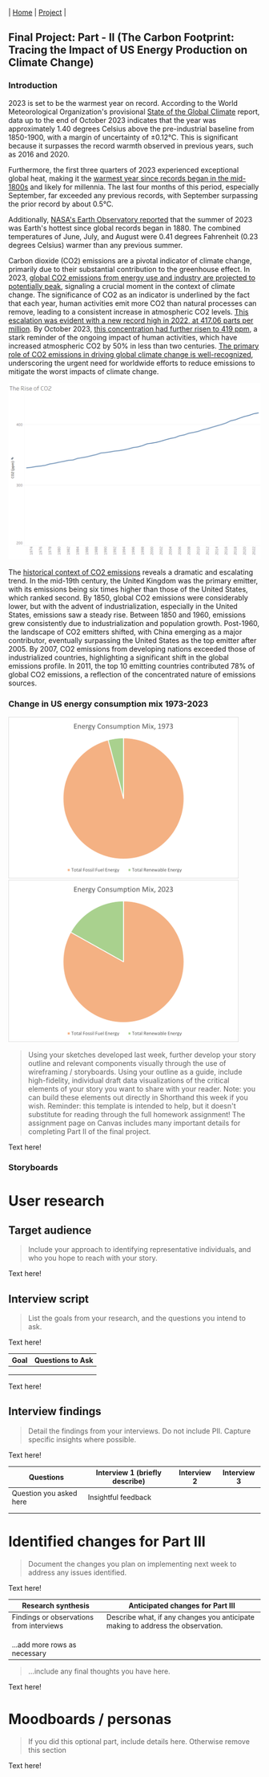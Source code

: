 | [Home](https://tartan88.github.io/Portfolio/) | [Project](https://tartan88.github.io/Portfolio/#final-project) |

## Final Project: Part - II (The Carbon Footprint: Tracing the Impact of US Energy Production on Climate Change)

### Introduction

2023 is set to be the warmest year on record. According to the World Meteorological Organization's provisional [State of the Global Climate](https://wmo.int/news/media-centre/2023-shatters-climate-records-major-impacts) report, data up to the end of October 2023 indicates that the year was approximately 1.40 degrees Celsius above the pre-industrial baseline from 1850-1900, with a margin of uncertainty of ±0.12°C. This is significant because it surpasses the record warmth observed in previous years, such as 2016 and 2020.

Furthermore, the first three quarters of 2023 experienced exceptional global heat, making it the [warmest year since records began in the mid-1800s](https://www.carbonbrief.org/state-of-the-climate-global-temperatures-throughout-mid-2023-shatter-records/) and likely for millennia. The last four months of this period, especially September, far exceeded any previous records, with September surpassing the prior record by about 0.5°C.

Additionally, [NASA's Earth Observatory reported](https://climate.nasa.gov/news/3282/nasa-announces-summer-2023-hottest-on-record/#:~:text=Credit%3A%20NASA%27s%20Earth%20Observatory%2FLauren%20Dauphin,any%20other%20summer%20in) that the summer of 2023 was Earth's hottest since global records began in 1880. The combined temperatures of June, July, and August were 0.41 degrees Fahrenheit (0.23 degrees Celsius) warmer than any previous summer.

Carbon dioxide (CO2) emissions are a pivotal indicator of climate change, primarily due to their substantial contribution to the greenhouse effect. In 2023, [global CO2 emissions from energy use and industry are projected to potentially peak](https://www.carbonbrief.org/analysis-global-co2-emissions-could-peak-as-soon-as-2023-iea-data-reveals/#:~:text=International%20policy%20Analysis%3A%20Global%20CO2,IEA), signaling a crucial moment in the context of climate change. The significance of CO2 as an indicator is underlined by the fact that each year, human activities emit more CO2 than natural processes can remove, leading to a consistent increase in atmospheric CO2 levels. [This escalation was evident with a new record high in 2022, at 417.06 parts per million](https://www.climate.gov/news-features/understanding-climate/climate-change-atmospheric-carbon-dioxide#:~:text=Published%20May%2012%2C%202023%20Highlights,06%20parts%20per%20million). By October 2023, [this concentration had further risen to 419 ppm](https://climate.nasa.gov/vital-signs/carbon-dioxide/?_hsenc=p2ANqtz-8HpRVv9oVuSCF0VZQsQUZzqFhGtkLyw06Pme5RT0S-5vbMKKeT7887JYALC3WjAsIKVkac#:~:text=LATEST%20MEASUREMENT%3A%20October%202023%20419,in%20less%20than%20200%20years), a stark reminder of the ongoing impact of human activities, which have increased atmospheric CO2 by 50% in less than two centuries. [The primary role of CO2 emissions in driving global climate change is well-recognized](https://ourworldindata.org/co2-emissions#:~:text=Carbon%20dioxide%20emissions%20are%20the,of%20contention%20in%20international%20discussions), underscoring the urgent need for worldwide efforts to reduce emissions to mitigate the worst impacts of climate change.

![CO2 Historical Trend](https://raw.githubusercontent.com/tartan88/Portfolio/main/co2rise.png)

The [historical context of CO2 emissions](https://www.wri.org/insights/history-carbon-dioxide-emissions#:~:text=At%20the%20beginning%20of%20our,%E3%80%9074%E2%80%A02%E3%80%91) reveals a dramatic and escalating trend. In the mid-19th century, the United Kingdom was the primary emitter, with its emissions being six times higher than those of the United States, which ranked second. By 1850, global CO2 emissions were considerably lower, but with the advent of industrialization, especially in the United States, emissions saw a steady rise. Between 1850 and 1960, emissions grew consistently due to industrialization and population growth. Post-1960, the landscape of CO2 emitters shifted, with China emerging as a major contributor, eventually surpassing the United States as the top emitter after 2005. By 2007, CO2 emissions from developing nations exceeded those of industrialized countries, highlighting a significant shift in the global emissions profile. In 2011, the top 10 emitting countries contributed 78% of global CO2 emissions, a reflection of the concentrated nature of emissions sources​​​.

### Change in US energy consumption mix 1973-2023

<img src="https://raw.githubusercontent.com/tartan88/Portfolio/main/energymix1973.png" width="460"/> <img src="https://raw.githubusercontent.com/tartan88/Portfolio/main/energymix2023.png" width="460"/>


> Using your sketches developed last week, further develop your story outline and relevant components visually through the use of wireframing / storyboards. Using your outline as a guide, include high-fidelity, individual draft data visualizations of the critical elements of your story you want to share with your reader. Note: you can build these elements out directly in Shorthand this week if you wish.  Reminder: this template is intended to help, but it doesn't substitute for reading through the full homework assignment!  The assignment page on Canvas includes many important details for completing Part II of the final project. 

Text here!

### Storyboards

# User research 

## Target audience
> Include your approach to identifying representative individuals, and who you hope to reach with your story. 

Text here!

## Interview script
> List the goals from your research, and the questions you intend to ask. 

Text here!

| Goal | Questions to Ask |
|------|------------------|
|      |                  |
|      |                  |
|      |                  |


Text here!

## Interview findings
> Detail the findings from your interviews.  Do not include PII.  Capture specific insights where possible.

Text here!

| Questions               | Interview 1 (briefly describe) | Interview 2 | Interview 3 |
|-------------------------|--------------------------------|-------------|-------------|
| Question you asked here | Insightful feedback            |             |             |
|                         |                                |             |             |
|                         |                                |             |             |


# Identified changes for Part III
> Document the changes you plan on implementing next week to address any issues identified.  

Text here!

| Research synthesis                       | Anticipated changes for Part III                                                |
|------------------------------------------|---------------------------------------------------------------------------------|
| Findings or observations from interviews | Describe what, if any changes you anticipate making to address the observation. |
|                                          |                                                                                 |
|                                          |                                                                                 |
|                                          |                                                                                 |
| ...add more rows as necessary            |                                                                                 |

> ...include any final thoughts you have here. 

Text here!

# Moodboards / personas
> If you did this optional part, include details here.  Otherwise remove this section

Text here!
